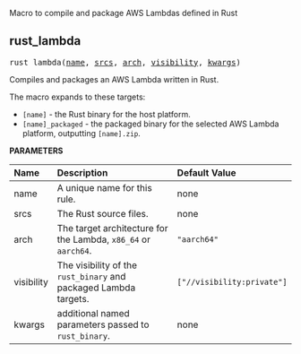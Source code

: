<!-- Generated with Stardoc: http://skydoc.bazel.build -->

Macro to compile and package AWS Lambdas defined in Rust

<a id="rust_lambda"></a>

## rust_lambda

<pre>
rust_lambda(<a href="#rust_lambda-name">name</a>, <a href="#rust_lambda-srcs">srcs</a>, <a href="#rust_lambda-arch">arch</a>, <a href="#rust_lambda-visibility">visibility</a>, <a href="#rust_lambda-kwargs">kwargs</a>)
</pre>

Compiles and packages an AWS Lambda written in Rust.

The macro expands to these targets:
* `[name]` - the Rust binary for the host platform.
* `[name]_packaged` - the packaged binary for the selected AWS Lambda platform, outputting `[name].zip`.


**PARAMETERS**


| Name  | Description | Default Value |
| :------------- | :------------- | :------------- |
| <a id="rust_lambda-name"></a>name |  A unique name for this rule.   |  none |
| <a id="rust_lambda-srcs"></a>srcs |  The Rust source files.   |  none |
| <a id="rust_lambda-arch"></a>arch |  The target architecture for the Lambda, <code>x86_64</code> or <code>aarch64</code>.   |  <code>"aarch64"</code> |
| <a id="rust_lambda-visibility"></a>visibility |  The visibility of the <code>rust_binary</code> and packaged Lambda targets.   |  <code>["//visibility:private"]</code> |
| <a id="rust_lambda-kwargs"></a>kwargs |  additional named parameters passed to <code>rust_binary</code>.   |  none |


